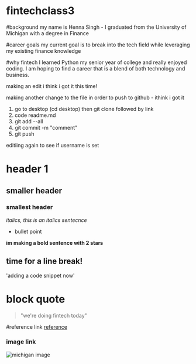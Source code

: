 # fintechclass3
#background
my name is Henna Singh - I graduated from the University of Michigan with a degree in Finance

#career goals
my current goal is to break into the tech field while leveraging my existing finance knowledge

#why fintech
I learned Python my senior year of college and really enjoyed coding. I am hoping to find a career that is a blend of both technology and business.

making an edit
i think i got it this time!

making another change to the file in order to push to github - ithink i got it
1. go to desktop (cd desktop) then git clone followed by link
2. code readme.md
3. git add --all
3. git commit -m "comment"
4. git push

editiing again to see if username is set
 
# header 1
## smaller header
### smallest header

*italics, this is an italics sentecnce*

* bullet point

**im making a bold sentence with 2 stars**

time for a line break!
---

'adding a code snippet now'

# block quote
> "we're doing fintech today"

#reference link
[reference](singh,2013)

### image link
![michigan image](https://news.umich.edu/wp-content/uploads/mc-image-cache/2020/07/u-m-state-of-michigan-surveying-coronavirus-survivors-to-inform-future-response-to-pandemic-michigan.jpg)